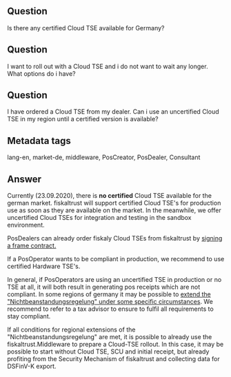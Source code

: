 ## Question
Is there any certified Cloud TSE available for Germany?

## Question

I want to roll out with a Cloud TSE and  i do not want to wait any longer. What options do i have?

## Question

I have ordered a Cloud TSE from my dealer. Can i use an uncertified Cloud TSE in my region until a certified version is available?

## Metadata tags
lang-en, market-de, middleware, PosCreator, PosDealer, Consultant

## Answer
Currently (23.09.2020), there is **no certified** Cloud TSE available for the german market. fiskaltrust will  support certified Cloud TSE's for production use as soon as they are available on the market. In the meanwhile, we offer uncertified Cloud TSEs for integration and testing in the sandbox environment.

PosDealers can already order fiskaly Cloud TSEs from fiskaltrust by [signing a frame contract.](https://github.com/fiskaltrust/productdescription-de-doc/blob/8a9c3fa62c9dd0c38662c7127a724162703242e3/for-posdealers/02-pre-sales/01-purchase-agreement.md)

If a PosOperator wants to be compliant in production, we recommend to use certified Hardware TSE's.

In general, if PosOperators are using an uncertified TSE in production or no TSE at all, it will both result in generating pos receipts which are not compliant. In some regions of germany it may be possible to [extend the "Nichtbeanstandungsregelung" under some specific circumstances](https://github.com/fiskaltrust/faq/blob/master/qna/DE-Nichtbeanstandungsregelung.md#regionale-erg%C3%A4nzungen-zur-nichtbeanstandungsregelung). We recommend to refer to a tax advisor to ensure to fulfil all requirements to stay compliant.

If all conditions for regional extensions of the "Nichtbeanstandungsregelung" are met, it is possible to already use the fiskaltrust.Middleware to prepare a Cloud-TSE rollout. In this case, it may be possible to start without Cloud TSE, SCU and initial receipt, but already profiting from the Security Mechanism of fiskaltrust and collecting data for DSFinV-K export.
